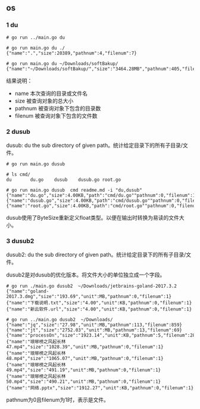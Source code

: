 ## os 



### 1 du

```shell
# go run ../main.go du

# go run main.go du ./
{"name":".","size":20389,"pathnum":4,"filenum":7}

# go run main.go du ~/Downloads/softBakup/
{"name":"~/Downloads/softBakup/","size":"3464.28MB","pathnum":405,"filenum":4339}
```

结果说明：

* name 本次查询的目录或文件名
* size 被查询对象的总大小
* pathnum 被查询对象下包含的目录数
* filenum 被查询对象下包含的文件数



### 2 dusub

dusub: du the sub directory of given path。统计给定目录下的所有子目录/文件。

```shell
# go run main.go dusub

# ls cmd/
du       du.go    dusub    dusub.go root.go

# go run main.go dusub  cmd readme.md -i "du,dusub"
{"name":"du.go","size":4.00KB,"path":"cmd/du.go""pathnum":0,"filenum":1}
{"name":"dusub.go","size":4.00KB,"path":"cmd/dusub.go""pathnum":0,"filenum":1}
{"name":"root.go","size":4.00KB,"path":"cmd/root.go""pathnum":0,"filenum":1}
```

dusub使用了ByteSize重新定义float类型。以便在输出时转换为易读的文件大小。



### 3 dusub2

dusub2: du the sub directory of given path。统计给定目录下的所有子目录/文件。

dusub2是对dusub的优化版本。将文件大小的单位独立成一个字段。

```shell
# go run ./main.go dusub2  ~/Downloads/jetbrains-goland-2017.3.2
{"name":"goland-2017.3.dmg","size":"193.69","unit":MB,"pathnum":0,"filenum":1}
{"name":"下载说明.txt","size":"4.00","unit":KB,"pathnum":0,"filenum":1}
{"name":"新云软件.url","size":"4.00","unit":KB,"pathnum":0,"filenum":1}

# go run ../main.go dusub2  ~/Downloads/
{"name":"jq","size":"27.98","unit":MB,"pathnum":113,"filenum":859}
{"name":"jt","size":"2752.03","unit":MB,"pathnum":13,"filenum":69}
{"name":"processOn","size":"1923.14","unit":KB,"pathnum":5,"filenum":28}
{"name":"琅琊榜之风起长林47.mp4","size":"1028.39","unit":MB,"pathnum":0,"filenum":1}
{"name":"琅琊榜之风起长林48.mp4","size":"1065.07","unit":MB,"pathnum":0,"filenum":1}
{"name":"琅琊榜之风起长林49.mp4","size":"491.19","unit":MB,"pathnum":0,"filenum":1}
{"name":"琅琊榜之风起长林50.mp4","size":"490.21","unit":MB,"pathnum":0,"filenum":1}
{"name":"网络.pptx","size":"1912.27","unit":KB,"pathnum":0,"filenum":1}
```

pathnum为0且filenum为1时，表示是文件。